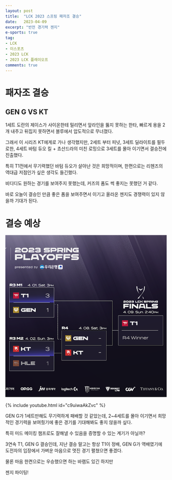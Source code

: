 ```yaml
---
layout: post
title:  "LCK 2023 스프링 패자조 결승"
date:   2023-04-09
excerpt: "반전 경기력 젠지"
e-sports: true
tag:
- LCK
- 이스포츠
- 2023 LCK
- 2023 LCK 플레이오프
comments: true
---
```


# 패자조 결승

## GEN G VS KT

1세트 도란의 제이스가 사이온한테 밀리면서 앞라인을 뚫지 못하는 한타, 빠르게 용을 2개 내주고 뒤집지 못하면서 블루에서 압도적으로 무너졌다.

그래서 이 시리즈 KT에게로 가나 생각했지만, 2세트 부터 피넛, 3세트 딜라이트를 필두로한, 4세트 바텀 듀오 킬 + 쵸산드라의 미친 로밍으로 3세트를 몰아 이기면서 결승전에 진출했다.

특히 T1전에서 무기력했던 바텀 듀오가 살아난 것은 희망적이며, 한편으로는 리헨즈의 역대급 저점인가 싶은 생각도 들긴했다.

비디디도 원하는 경기를 보여주지 못했는데, 커즈의 폼도 썩 좋지는 못했던 거 같다.

바로 오늘이 결승인 만큼 좋은 폼을 보여주면서 이기고 올라온 젠지도 경쟁력이 있지 않을까 기대가 된다.

# 결승 예상

![매치업](../img/2023/lck/spring_r4_final.png)

{% include youtube.html id="c9uiwaAkZvc" %}

GEN G가 1세트만해도 무기력하게 패배할 것 같았는데, 2~4세트를 몰아 이기면서 희망적인 경기력을 보여줬기에 좋은 경기를 기대해봐도 좋지 않을까 싶다.

특히 미드 메이킹 챔프로도 잘해낼 수 있음을 증명할 수 있는 계기가 아닐까?

3연속 T1, GEN G 결승인데, 지난 결승 말고는 항상 T1이 정배, GEN G가 역배였기에 도전자의 입장에서 가벼운 마음으로 멋진 경기 펼쳤으면 좋겠다.

물론 마음 한켠으로는 우승했으면 하는 바램도 있긴 하지만

젠지 파이팅!